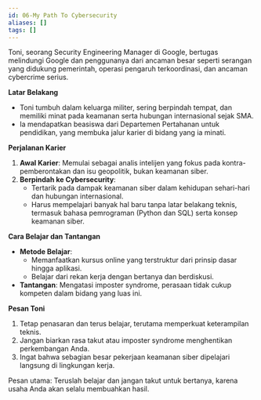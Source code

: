 ```yaml
---
id: 06-My Path To Cybersecurity
aliases: []
tags: []
---
```



Toni, seorang Security Engineering Manager di Google, bertugas melindungi Google dan penggunanya dari ancaman besar seperti serangan yang didukung pemerintah, operasi pengaruh terkoordinasi, dan ancaman cybercrime serius.

**Latar Belakang**
- Toni tumbuh dalam keluarga militer, sering berpindah tempat, dan memiliki minat pada keamanan serta hubungan internasional sejak SMA.
- Ia mendapatkan beasiswa dari Departemen Pertahanan untuk pendidikan, yang membuka jalur karier di bidang yang ia minati.

**Perjalanan Karier**
1. **Awal Karier**: Memulai sebagai analis intelijen yang fokus pada kontra-pemberontakan dan isu geopolitik, bukan keamanan siber.
2. **Berpindah ke Cybersecurity**:
   - Tertarik pada dampak keamanan siber dalam kehidupan sehari-hari dan hubungan internasional.
   - Harus mempelajari banyak hal baru tanpa latar belakang teknis, termasuk bahasa pemrograman (Python dan SQL) serta konsep keamanan siber.

**Cara Belajar dan Tantangan**
- **Metode Belajar**:
  - Memanfaatkan kursus online yang terstruktur dari prinsip dasar hingga aplikasi.
  - Belajar dari rekan kerja dengan bertanya dan berdiskusi.
- **Tantangan**: Mengatasi imposter syndrome, perasaan tidak cukup kompeten dalam bidang yang luas ini.

**Pesan Toni**
1. Tetap penasaran dan terus belajar, terutama memperkuat keterampilan teknis.
2. Jangan biarkan rasa takut atau imposter syndrome menghentikan perkembangan Anda.
3. Ingat bahwa sebagian besar pekerjaan keamanan siber dipelajari langsung di lingkungan kerja.

Pesan utama: Teruslah belajar dan jangan takut untuk bertanya, karena usaha Anda akan selalu membuahkan hasil.

